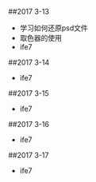 ##2017 3-13
* 学习如何还原psd文件
* 取色器的使用
* ife7

##2017 3-14
* ife7

##2017 3-15
* ife7

##2017 3-16
* ife7

##2017 3-17
* ife7
